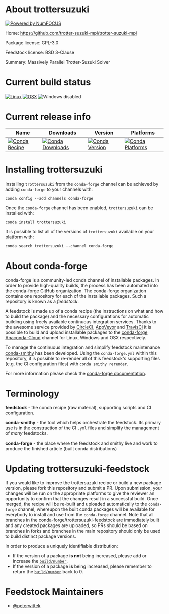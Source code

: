 About trottersuzuki
===================

[![Powered by NumFOCUS](https://img.shields.io/badge/powered%20by-NumFOCUS-orange.svg?style=flat&colorA=E1523D&colorB=007D8A)](http://numfocus.org)

Home: https://github.com/trotter-suzuki-mpi/trotter-suzuki-mpi

Package license: GPL-3.0

Feedstock license: BSD 3-Clause

Summary: Massively Parallel Trotter-Suzuki Solver



Current build status
====================

[![Linux](https://img.shields.io/circleci/project/github/conda-forge/trottersuzuki-feedstock/master.svg?label=Linux)](https://circleci.com/gh/conda-forge/trottersuzuki-feedstock)
[![OSX](https://img.shields.io/travis/conda-forge/trottersuzuki-feedstock/master.svg?label=macOS)](https://travis-ci.org/conda-forge/trottersuzuki-feedstock)
![Windows disabled](https://img.shields.io/badge/Windows-disabled-lightgrey.svg)

Current release info
====================

| Name | Downloads | Version | Platforms |
| --- | --- | --- | --- |
| [![Conda Recipe](https://img.shields.io/badge/recipe-trottersuzuki-green.svg)](https://anaconda.org/conda-forge/trottersuzuki) | [![Conda Downloads](https://img.shields.io/conda/dn/conda-forge/trottersuzuki.svg)](https://anaconda.org/conda-forge/trottersuzuki) | [![Conda Version](https://img.shields.io/conda/vn/conda-forge/trottersuzuki.svg)](https://anaconda.org/conda-forge/trottersuzuki) | [![Conda Platforms](https://img.shields.io/conda/pn/conda-forge/trottersuzuki.svg)](https://anaconda.org/conda-forge/trottersuzuki) |

Installing trottersuzuki
========================

Installing `trottersuzuki` from the `conda-forge` channel can be achieved by adding `conda-forge` to your channels with:

```
conda config --add channels conda-forge
```

Once the `conda-forge` channel has been enabled, `trottersuzuki` can be installed with:

```
conda install trottersuzuki
```

It is possible to list all of the versions of `trottersuzuki` available on your platform with:

```
conda search trottersuzuki --channel conda-forge
```


About conda-forge
=================

conda-forge is a community-led conda channel of installable packages.
In order to provide high-quality builds, the process has been automated into the
conda-forge GitHub organization. The conda-forge organization contains one repository
for each of the installable packages. Such a repository is known as a *feedstock*.

A feedstock is made up of a conda recipe (the instructions on what and how to build
the package) and the necessary configurations for automatic building using freely
available continuous integration services. Thanks to the awesome service provided by
[CircleCI](https://circleci.com/), [AppVeyor](https://www.appveyor.com/)
and [TravisCI](https://travis-ci.org/) it is possible to build and upload installable
packages to the [conda-forge](https://anaconda.org/conda-forge)
[Anaconda-Cloud](https://anaconda.org/) channel for Linux, Windows and OSX respectively.

To manage the continuous integration and simplify feedstock maintenance
[conda-smithy](https://github.com/conda-forge/conda-smithy) has been developed.
Using the ``conda-forge.yml`` within this repository, it is possible to re-render all of
this feedstock's supporting files (e.g. the CI configuration files) with ``conda smithy rerender``.

For more information please check the [conda-forge documentation](https://conda-forge.org/docs/).

Terminology
===========

**feedstock** - the conda recipe (raw material), supporting scripts and CI configuration.

**conda-smithy** - the tool which helps orchestrate the feedstock.
                   Its primary use is in the construction of the CI ``.yml`` files
                   and simplify the management of *many* feedstocks.

**conda-forge** - the place where the feedstock and smithy live and work to
                  produce the finished article (built conda distributions)


Updating trottersuzuki-feedstock
================================

If you would like to improve the trottersuzuki recipe or build a new
package version, please fork this repository and submit a PR. Upon submission,
your changes will be run on the appropriate platforms to give the reviewer an
opportunity to confirm that the changes result in a successful build. Once
merged, the recipe will be re-built and uploaded automatically to the
`conda-forge` channel, whereupon the built conda packages will be available for
everybody to install and use from the `conda-forge` channel.
Note that all branches in the conda-forge/trottersuzuki-feedstock are
immediately built and any created packages are uploaded, so PRs should be based
on branches in forks and branches in the main repository should only be used to
build distinct package versions.

In order to produce a uniquely identifiable distribution:
 * If the version of a package **is not** being increased, please add or increase
   the [``build/number``](https://conda.io/docs/user-guide/tasks/build-packages/define-metadata.html#build-number-and-string).
 * If the version of a package **is** being increased, please remember to return
   the [``build/number``](https://conda.io/docs/user-guide/tasks/build-packages/define-metadata.html#build-number-and-string)
   back to 0.

Feedstock Maintainers
=====================

* [@peterwittek](https://github.com/peterwittek/)

